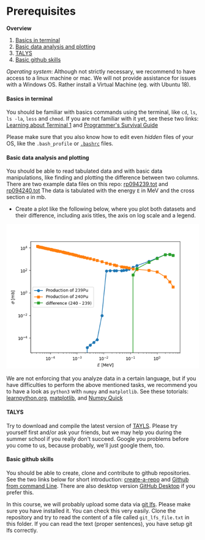 # Prerequisites

**Overview**
1. [Basics in terminal](#basics-in.terminal)
2. [Basic data analysis and plotting](#basic-data-analysis-and-plotting)
3. [TALYS](#TALYS)
4. [Basic github skills](#basic-github-skills)

*Operating system*:
Although not strictly necessary, we recommend to have access to a linux
machine or mac. We will not provide assistance for issues with a Windows
OS. Rather install a Virtual Machine (eg. with Ubuntu 18).

#### Basics in terminal
You should be familiar with basics commands using the terminal, like
`cd`, `ls`, `ls -la`, `less` and `chmod`. If you are not familiar with
it yet, see these two links: [Learning about Terminal 1](https://medium.com/datadriveninvestor/learning-programming-part-1-what-is-a-terminal-window-e2dcde4e0cf5)
 and [Programmer's Survival Guide](https://www.ntu.edu.sg/home/ehchua/programming/howto/Unix_SurvivalGuide.html)

Please make sure that you also know how to edit even *hidden* files of
your OS, like the `.bash_profile` or [`.bashrc`](https://unix.stackexchange.com/questions/129143/what-is-the-purpose-of-bashrc-and-how-does-it-work) files.

#### Basic data analysis and plotting
You should be able to read tabulated data and with basic data
manipulations, like finding and plotting the difference between two
columns.
There are two example data files on this repo: [rp094239.tot](rp094239.tot) and [rp094240.tot](rp094240.txt)
The data is tabulated with the energy `E` in MeV and the cross section `σ` in mb.
 - Create a plot like the following below, where you plot both datasets and their
difference, including axis titles, the axis on log scale and a legend.

![xs-figure](xs.png)

We are not enforcing that you analyze data in a certain language, but if
you have difficulties to perform the above mentioned tasks, we recommend
you to have a look as `python3` with `numpy` and `matplotlib`. See these
totorials: [learnpython.org](https://www.learnpython.org/), [matplotlib](https://matplotlib.org/users/pyplot_tutorial.html), and [Numpy Quick](https://towardsdatascience.com/a-quick-introduction-to-the-numpy-library-6f61b7dee4db)


#### TALYS
Try to download and compile the latest version of [TAYLS](http://www.talys.eu/home/). Please try yourself first and/or ask your friends, but we may help you during the summer school if you really don't succeed. Google you problems before you come to us, because probably, we'll just google them, too.


#### Basic github skills
You should be able to create, clone and contribute to github repositories. See the two links below for short introduction: [create-a-repo](https://help.github.com/en/articles/create-a-repo) and [Github from command Line](
https://help.github.com/en/articles/adding-an-existing-project-to-github-using-the-command-line). There are also desktop version [GitHub Desktop](https://help.github.com/en/desktop) if you prefer this.

In this course, we will probably upload some data via [git lfs](https://git-lfs.github.com/). Please make sure you have installed it. You can check this very easily. Clone the repository and try to read the content of a file called `git_lfs_file.txt` in this folder. If you can read the text (proper sentences), you have setup git lfs correctly.
